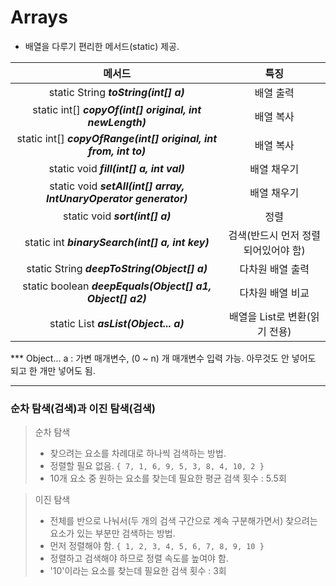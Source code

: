 # Arrays
- 배열을 다루기 편리한 메서드(static) 제공.

| 메서드 | 특징 |
|:-----:|:-----:|
| static String ***toString(int[] a)*** | 배열 출력 |
| static int[] ***copyOf(int[] original, int newLength)*** | 배열 복사 |
| static int[] ***copyOfRange(int[] original, int from, int to)*** | 배열 복사 |
| static void ***fill(int[] a, int val)*** | 배열 채우기 |
| static void ***setAll(int[] array, IntUnaryOperator generator)*** | 배열 채우기 |
| static void ***sort(int[] a)*** | 정렬 |
| static int ***binarySearch(int[] a, int key)*** | 검색(반드시 먼저 정렬되어있어야 함) |
| static String ***deepToString(Object[] a)*** | 다차원 배열 출력 |
| static boolean ***deepEquals(Object[] a1, Object[] a2)*** | 다차원 배열 비교 |
| static List ***asList(Object... a)*** | 배열을 List로 변환(읽기 전용) |

*** Object... a : 가변 매개변수, (0 ~ n) 개 매개변수 입력 가능. 아무것도 안 넣어도 되고 한 개만 넣어도 됨.
___

### 순차 탐색(검색)과 이진 탐색(검색)
> 순차 탐색
> - 찾으려는 요소를 차례대로 하나씩 검색하는 방법.
> - 정렬할 필요 없음. `{ 7, 1, 6, 9, 5, 3, 8, 4, 10, 2 }`
> - 10개 요소 중 원하는 요소를 찾는데 필요한 평균 검색 횟수 : 5.5회

> 이진 탐색
> - 전체를 반으로 나눠서(두 개의 검색 구간으로 계속 구분해가면서) 찾으려는 요소가 있는 부분만 검색하는 방법.
> - 먼저 정렬해야 함. `{ 1, 2, 3, 4, 5, 6, 7, 8, 9, 10 }`
> - 정렬하고 검색해야 하므로 정렬 속도를 높여야 함.
> - '10'이라는 요소를 찾는데 필요한 검색 횟수 : 3회
